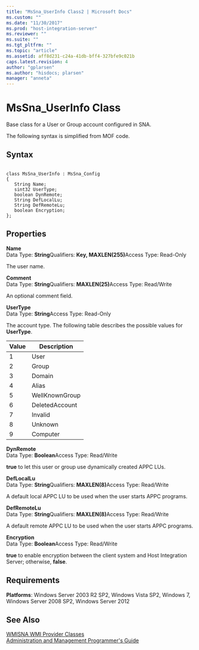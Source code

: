 ```yaml
---
title: "MsSna_UserInfo Class2 | Microsoft Docs"
ms.custom: ""
ms.date: "11/30/2017"
ms.prod: "host-integration-server"
ms.reviewer: ""
ms.suite: ""
ms.tgt_pltfrm: ""
ms.topic: "article"
ms.assetid: aff8d231-c24a-41db-bff4-327bfe9c021b
caps.latest.revision: 4
author: "gplarsen"
ms.author: "hisdocs; plarsen"
manager: "anneta"
---
```

# MsSna_UserInfo Class
Base class for a User or Group account configured in SNA.  
  
 The following syntax is simplified from MOF code.  
  
## Syntax  
  
```  
  
class MsSna_UserInfo : MsSna_Config  
{  
   String Name;  
   sint32 UserType;  
   boolean DynRemote;  
   String DefLocalLu;  
   String DefRemoteLu;  
   boolean Encryption;  
};  
```  
  
## Properties  
 **Name**  
 Data Type: **String**Qualifiers: <strong>Key, MAXLEN(255)</strong>Access Type: Read-Only  
  
 The user name.  
  
 **Comment**  
 Data Type: **String**Qualifiers: <strong>MAXLEN(25)</strong>Access Type: Read/Write  
  
 An optional comment field.  
  
 **UserType**  
 Data Type: **String**Access Type: Read-Only  
  
 The account type. The following table describes the possible values for **UserType**.  
  
|Value|Description|  
|-----------|-----------------|  
|1|User|  
|2|Group|  
|3|Domain|  
|4|Alias|  
|5|WellKnownGroup|  
|6|DeletedAccount|  
|7|Invalid|  
|8|Unknown|  
|9|Computer|  
  
 **DynRemote**  
 Data Type: **Boolean**Access Type: Read/Write  
  
 **true** to let this user or group use dynamically created APPC LUs.  
  
 **DefLocalLu**  
 Data Type: **String**Qualifiers: <strong>MAXLEN(8)</strong>Access Type: Read/Write  
  
 A default local APPC LU to be used when the user starts APPC programs.  
  
 **DefRemoteLu**  
 Data Type: **String**Qualifiers: <strong>MAXLEN(8)</strong>Access Type: Read/Write  
  
 A default remote APPC LU to be used when the user starts APPC programs.  
  
 **Encryption**  
 Data Type: **Boolean**Access Type: Read/Write  
  
 **true** to enable encryption between the client system and Host Integration Server; otherwise, **false**.  
  
## Requirements  
 **Platforms**: Windows Server 2003 R2 SP2, Windows Vista SP2, Windows 7, Windows Server 2008 SP2, Windows Server 2012  
  
## See Also  
 [WMISNA WMI Provider Classes](../core/wmisna-wmi-provider-classes2.md)   
 [Administration and Management Programmer's Guide](./administration-and-management-programmer-s-guide2.md)